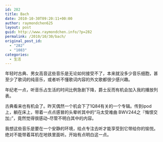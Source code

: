 ```yaml
---
id: 282
title: Bach
date: 2010-10-30T09:20:11+00:00
author: raymondchen625
layout: post
guid: http://www.raymondchen.info/?p=282
permalink: /2010/10/30/bach/
original_post_id:
  - "282"
  - "1083"
categories:
  - 生活
---
```

年轻时古典、男女高音这些音乐是无论如何接受不了，本来就没多少音乐细胞，甚至少了歌词的纯音乐，或者听不懂歌词内容的外文歌都很少感兴趣。

年纪老一点，听音乐占生活的时间比例急剧下降，爵士反而有机会加入我的播放列表。

古典看来也有机会了。昨天偶然一个机会下了1Q84有关的一个专辑。传到ipod上，躺在床上，带着一点点感冒的头晕听其中的“马太受难曲 BWV244之『悔恨交加』”，竟然觉得很感动&#8211;尽管不明白其中的内容。

我想这些音乐是要在一个安静的环境，给点专注去听才能享受到它带给你的愉悦。绝对不能带着耳机在地铁里面听。开始有点明白这一点。